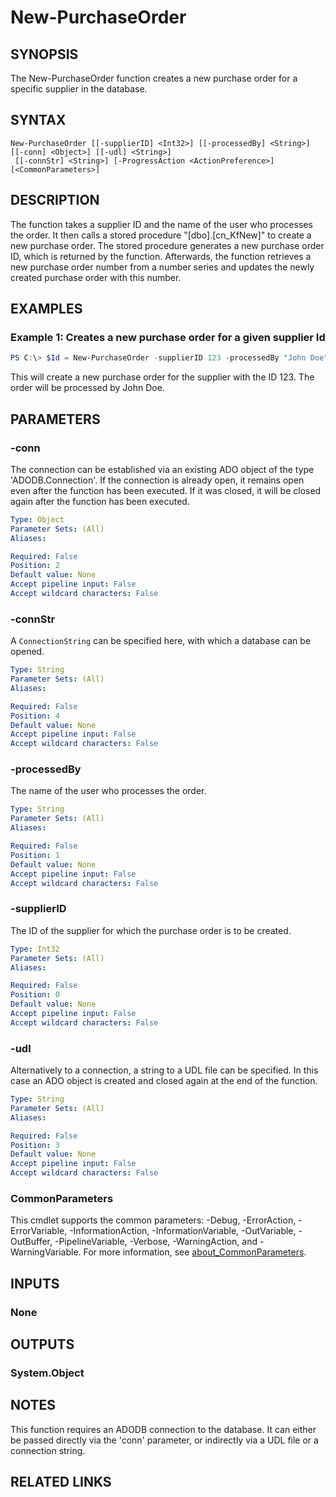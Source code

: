 ﻿---
external help file: EulandaConnect-help.xml
Module Name: EulandaConnect
online version: https://github.com/Eulanda/EulandaConnect/blob/master/docs/New-PurchaseOrder.md
schema: 2.0.0
lastMod: 2024-03-19T06:27:25
---

# New-PurchaseOrder

## SYNOPSIS
The New-PurchaseOrder function creates a new purchase order for a specific supplier in the database.

## SYNTAX

```
New-PurchaseOrder [[-supplierID] <Int32>] [[-processedBy] <String>] [[-conn] <Object>] [[-udl] <String>]
 [[-connStr] <String>] [-ProgressAction <ActionPreference>] [<CommonParameters>]
```

## DESCRIPTION
The function takes a supplier ID and the name of the user who processes the order. It then calls a stored procedure "[dbo].[cn_KfNew]"     to create a new purchase order. The stored procedure generates a new purchase order ID, which is returned by the function.    Afterwards, the function retrieves a new purchase order number from a number series and updates the newly created purchase order     with this number. 

## EXAMPLES

### Example 1: Creates a new purchase order for a given supplier Id
```powershell
PS C:\> $Id = New-PurchaseOrder -supplierID 123 -processedBy "John Doe" -udl 'C:\temp\Eulanda_1 JohnDow.udl'
```

This will create a new purchase order for the supplier with the ID 123. The order will be processed by John Doe. 

## PARAMETERS

### -conn
The connection can be established via an existing ADO object of the type 'ADODB.Connection'. If the connection is already open, it remains open even after the function has been executed. If it was closed, it will be closed again after the function has been executed.

```yaml
Type: Object
Parameter Sets: (All)
Aliases:

Required: False
Position: 2
Default value: None
Accept pipeline input: False
Accept wildcard characters: False
```

### -connStr
A `ConnectionString` can be specified here, with which a database can be opened.

```yaml
Type: String
Parameter Sets: (All)
Aliases:

Required: False
Position: 4
Default value: None
Accept pipeline input: False
Accept wildcard characters: False
```

### -processedBy
The name of the user who processes the order.

```yaml
Type: String
Parameter Sets: (All)
Aliases:

Required: False
Position: 1
Default value: None
Accept pipeline input: False
Accept wildcard characters: False
```

### -supplierID
The ID of the supplier for which the purchase order is to be created.

```yaml
Type: Int32
Parameter Sets: (All)
Aliases:

Required: False
Position: 0
Default value: None
Accept pipeline input: False
Accept wildcard characters: False
```

### -udl
Alternatively to a connection, a string to a UDL file can be specified. In this case an ADO object is created and closed again at the end of the function.

```yaml
Type: String
Parameter Sets: (All)
Aliases:

Required: False
Position: 3
Default value: None
Accept pipeline input: False
Accept wildcard characters: False
```


### CommonParameters
This cmdlet supports the common parameters: -Debug, -ErrorAction, -ErrorVariable, -InformationAction, -InformationVariable, -OutVariable, -OutBuffer, -PipelineVariable, -Verbose, -WarningAction, and -WarningVariable. For more information, see [about_CommonParameters](http://go.microsoft.com/fwlink/?LinkID=113216).

## INPUTS

### None

## OUTPUTS

### System.Object
## NOTES

This function requires an ADODB connection to the database. It can either be passed directly via the 'conn' parameter, or indirectly via a UDL file or a connection string.

## RELATED LINKS


